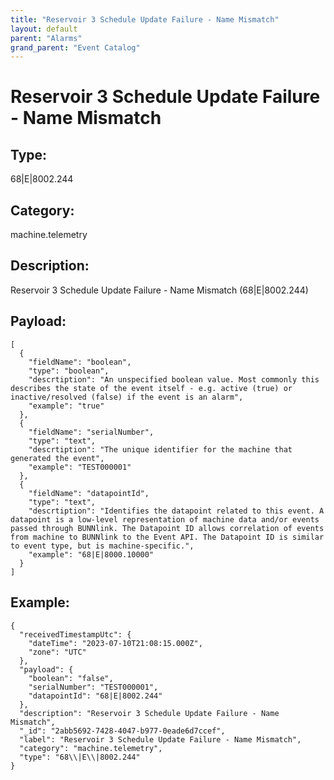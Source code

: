 ```yaml
---
title: "Reservoir 3 Schedule Update Failure - Name Mismatch"
layout: default
parent: "Alarms"
grand_parent: "Event Catalog"
---
```


# Reservoir 3 Schedule Update Failure - Name Mismatch

## Type:

68\|E\|8002.244

## Category:

machine.telemetry

## Description: 

Reservoir 3 Schedule Update Failure - Name Mismatch (68\|E\|8002.244)

## Payload:

```
[
  {
    "fieldName": "boolean",
    "type": "boolean",
    "descrtiption": "An unspecified boolean value. Most commonly this describes the state of the event itself - e.g. active (true) or inactive/resolved (false) if the event is an alarm",
    "example": "true"
  },
  {
    "fieldName": "serialNumber",
    "type": "text",
    "descrtiption": "The unique identifier for the machine that generated the event",
    "example": "TEST000001"
  },
  {
    "fieldName": "datapointId",
    "type": "text",
    "descrtiption": "Identifies the datapoint related to this event. A datapoint is a low-level representation of machine data and/or events passed through BUNNlink. The Datapoint ID allows correlation of events from machine to BUNNlink to the Event API. The Datapoint ID is similar to event type, but is machine-specific.",
    "example": "68|E|8000.10000"
  }
]
```

## Example:

```
{
  "receivedTimestampUtc": {
    "dateTime": "2023-07-10T21:08:15.000Z",
    "zone": "UTC"
  },
  "payload": {
    "boolean": "false",
    "serialNumber": "TEST000001",
    "datapointId": "68|E|8002.244"
  },
  "description": "Reservoir 3 Schedule Update Failure - Name Mismatch",
  "_id": "2abb5692-7428-4047-b977-0eade6d7ccef",
  "label": "Reservoir 3 Schedule Update Failure - Name Mismatch",
  "category": "machine.telemetry",
  "type": "68\\|E\\|8002.244"
}
```
